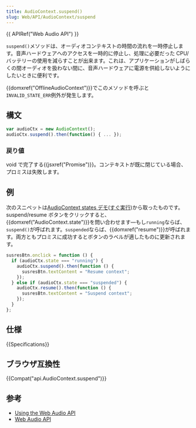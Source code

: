 ```yaml
---
title: AudioContext.suspend()
slug: Web/API/AudioContext/suspend
---
```


{{ APIRef("Web Audio API") }}

`suspend()`メソッドは、オーディオコンテキストの時間の流れを一時停止します。音声ハードウェアへのアクセスを一時的に停止し、処理に必要だった CPU/バッテリーの使用を減らすことが出来ます。これは、アプリケーションがしばらくの間オーディオを扱わない間に、音声ハードウェアに電源を供給しないようにしたいときに便利です。

{{domxref("OfflineAudioContext")}}でこのメソッドを呼ぶと`INVALID_STATE_ERR`例外が発生します。

## 構文

```js
var audioCtx = new AudioContext();
audioCtx.suspend().then(function() { ... });
```

### 戻り値

void で完了する{{jsxref("Promise")}}。コンテキストが既に閉じている場合、プロミスは失敗します。

## 例

次のスニペットは[AudioContext states デモ](https://github.com/mdn/audiocontext-states/settings)([すぐ実行](http://mdn.github.io/audiocontext-states/))から取ったものです。suspend/resume ボタンをクリックすると、{{domxref("AudioContext.state")}}を問い合わせます—もし`running`ならば、`suspend()`が呼ばれます。`suspended`ならば、{{domxref("resume")}}が呼ばれます。両方ともプロミスに成功するとボタンのラベルが適したものに更新されます。

```js
susresBtn.onclick = function () {
  if (audioCtx.state === "running") {
    audioCtx.suspend().then(function () {
      susresBtn.textContent = "Resume context";
    });
  } else if (audioCtx.state === "suspended") {
    audioCtx.resume().then(function () {
      susresBtn.textContent = "Suspend context";
    });
  }
};
```

## 仕様

{{Specifications}}

## ブラウザ互換性

{{Compat("api.AudioContext.suspend")}}

## 参考

- [Using the Web Audio API](/ja/docs/Web_Audio_API/Using_Web_Audio_API)
- [Web Audio API](/ja/docs/Web/API/Web_Audio_API)
